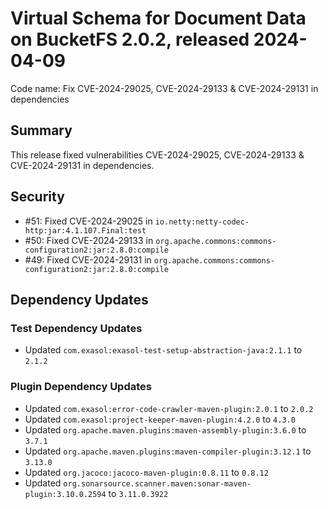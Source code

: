 # Virtual Schema for Document Data on BucketFS 2.0.2, released 2024-04-09

Code name: Fix CVE-2024-29025, CVE-2024-29133 & CVE-2024-29131 in dependencies

## Summary

This release fixed vulnerabilities CVE-2024-29025, CVE-2024-29133 & CVE-2024-29131 in dependencies.

## Security

* #51: Fixed CVE-2024-29025 in `io.netty:netty-codec-http:jar:4.1.107.Final:test`
* #50: Fixed CVE-2024-29133 in `org.apache.commons:commons-configuration2:jar:2.8.0:compile`
* #49: Fixed CVE-2024-29131 in `org.apache.commons:commons-configuration2:jar:2.8.0:compile`

## Dependency Updates

### Test Dependency Updates

* Updated `com.exasol:exasol-test-setup-abstraction-java:2.1.1` to `2.1.2`

### Plugin Dependency Updates

* Updated `com.exasol:error-code-crawler-maven-plugin:2.0.1` to `2.0.2`
* Updated `com.exasol:project-keeper-maven-plugin:4.2.0` to `4.3.0`
* Updated `org.apache.maven.plugins:maven-assembly-plugin:3.6.0` to `3.7.1`
* Updated `org.apache.maven.plugins:maven-compiler-plugin:3.12.1` to `3.13.0`
* Updated `org.jacoco:jacoco-maven-plugin:0.8.11` to `0.8.12`
* Updated `org.sonarsource.scanner.maven:sonar-maven-plugin:3.10.0.2594` to `3.11.0.3922`
